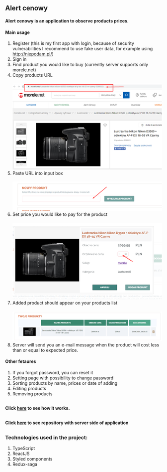 ## Alert cenowy

#### Alert cenowy is an application to observe products prices.
#### Main usage
   1. Register (this is my first app with login, because of security vulnerabilities I recommend to use fake user data, for example using http://niepodam.pl/)
   2. Sign in
   3. Find product you would like to buy (currently server supports only morele.net)
   4. Copy products URL
      ####
      ![paste url](readmePictures/Screenshot_4.png)
   5. Paste URL into input box
      ####
      ![paste url](readmePictures/Screenshot_1.png)
   6. Set price you would like to pay for the product
      ####
      ![paste url](readmePictures/Screenshot_2.png)
   6. Added product should appear on your products list
      ####
      ![paste url](readmePictures/Screenshot_3.png)
   7. Server will send you an e-mail message when the product will cost less than or equal to expected price.

#### Other fetaures
   1. If you forgot password, you can reset it
   2. Setting page with possibility to change password
   3. Sorting products by name, prices or date of adding
   4. Editing products 
   5. Removing products 
##
#### Click [here](http://alertcenowy.azurewebsites.net/) to see how it works.
##
#### Click [here](https://github.com/lukaszgaj/price-observer-backend/tree/monitorProducts) to see repository with server side of application
##
### Technologies used in the project:
   1. TypeScript
   2. ReactJS
   3. Styled components
   4. Redux-saga
##